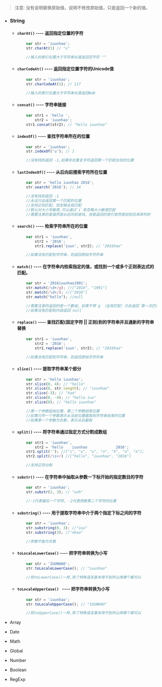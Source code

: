 > 注意: 没有说明替换原始值，说明不修改原始值，只是返回一个新的值。

* ### String
    * #### `charAt()` ---- 返回指定位置的字符

        ```javascript
            var str = 'iuunhao';
            str.charAt(1) // "u"

            //输入的索引位置大于字符串长度返回空字符 ""
        ```

    * #### `charCodeAt()` ---- 返回指定位置字符的Unicode值

        ```javascript
            var str = 'iuunhao';
            str.charCodeAt(1); // 117

            //输入的索引位置大于字符串长度返回NaN
        ```

    * #### `concat()` ---- 字符串链接

        ```javascript
            var str1 = 'hello ',
                str2 = 'iuunhao';
            str1.concat(str2); // "hello iuunhao"
        ```

    * #### `indexOf()` ---- 查找字符串所在的位置

        ```javascript
            var str = 'iuunhao';
            str.indexOf('u'); // 1

            //没有找到返回 -1,如果存在重复字符返回第一个匹配出现的位置
        ```

    * #### `lastIndexOf()` ---- 从后向前搜索字符所在位置

        ```javascript
            var str = 'hello iuunhao 2016';
            str.search('2016'); // 14

            //没有找到返回 -1
            //永远只会返回第一个匹配的位置
            //支持正则匹配，但忽略全局匹配
            //默认对大小写敏感,可以通过`i`来忽略大小敏感匹配
            //需要注意的是虽然是从后向前查找，但是返回的索引依然是前到后来排列的
        ```

    * #### `search()` ---- 检索字符串所在的位置
        ```javascript
            var str1 = 'iuunhao',
                str2 = '2016';
                str1.replace('iuun', str2); // "2016hao"

            //如果没有匹配到字符串，则返回原始字符符串
        ```

    * #### `match()` ---- 在字符串内检索指定的值，或找到一个或多个正则表达式的匹配。

        ```javascript
            var str = '2016iuunhao1991';
            str.match(/\d+/g); //["2016", "1991"]
            str.match(/\d+/); //["2016"]
            str.match("hello"); //null

            //需要注意的返回的是一个数组，如果不带`g`（全局匹配）只会返回`第一次匹配`到的内容
            //如果没有匹配到内容返回`null`
        ```    

    * #### `replace()` ---- 查找匹配(固定字符 || 正则)到的字符串并且通新的字符串替换
    
        ```javascript
            var str1 = 'iuunhao',
                str2 = '2016';
                str1.replace('iuun', str2); // "2016hao"

            //如果没有匹配到字符串，则返回原始字符符串
        ```

    * #### `slice()` ---- 提取字符串某个部分

        ```javascript
            var str = 'hello iuunhao';
            str.slice(0, 4); // "hello"
            str.slice(6, str.length); // "iuunhao"
            str.slice(-3); // "hao"
            str.slice(0, -4); // "hello iuu"
            str.slice(0); // "hello iuunhao"

            //第一个参数起始位置，第二个参数结束位置
            //如果只传一个参数表示从当前位置截取到字符串结束的位置
            //如果第一个参数为负数，表示从后截取
        ```

    * #### `split()` ---- 将字符串通过指定方式分割成数组
    
        ```javascript
            var str1 = 'iuunhao',
                str2 = 'hello    iuunhao             2016';
            str1.split(''); //["i", "u", "u", "n", "h", "a", "o"];
            str2.split(/\s+/) //["hello", "iuunhao", "2016"]

            //支持正则分割
        ```
    * #### `substr()` ---- 在字符串中抽取从参数一下标开始的指定数目的字符

        ```javascript
            var str = 'iuunhao';
            str.substr(2, 3); // "unh"

            //-1代表最后一个字符, -2代表倒数第二个字符的位置
        ```

    * #### `substring()` ---- 用于提取字符串中介于两个指定下标之间的字符

        ```javascript
            var str = 'iuunhao';
            str.substring(0, 3); //"iuu"
            str.substring(3); //"nhao"

            //参数不能为负数
        ```

    * #### `toLocaleLowerCase()` ---- 把字符串转换为小写

        ```javascript
            var str = 'IUUNHAO';
            str.toLocaleLowerCase(); // "iuunhao"

            //和toLowerCase()一样,除了特殊语言基本用不到所以用哪个都可以
        ```

    * #### `toLocaleUpperCase() ` ---- 把字符串转换为小写

        ```javascript
            var str = 'iuunhao';
            str.toLocaleUpperCase(); // "IUUNHAO"

            //和toUpperCase()一样,除了特殊语言基本用不到所以用哪个都可以
        ```
    

* Array 
* Date 
* Math
* Global
* Number
* Boolean
* RegExp
